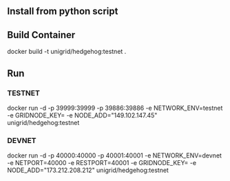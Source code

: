 ## Install from python script


## Build Container
docker build -t unigrid/hedgehog:testnet .

## Run
### TESTNET
docker run -d -p 39999:39999 -p 39886:39886 -e NETWORK_ENV=testnet -e GRIDNODE_KEY=<gridnode key> -e NODE_ADD="149.102.147.45" unigrid/hedgehog:testnet
### DEVNET
docker run -d -p 40000:40000 -p 40001:40001 -e NETWORK_ENV=devnet -e NETPORT=40000 -e RESTPORT=40001 -e GRIDNODE_KEY=<gridnode key> -e NODE_ADD="173.212.208.212" unigrid/hedgehog:testnet 



